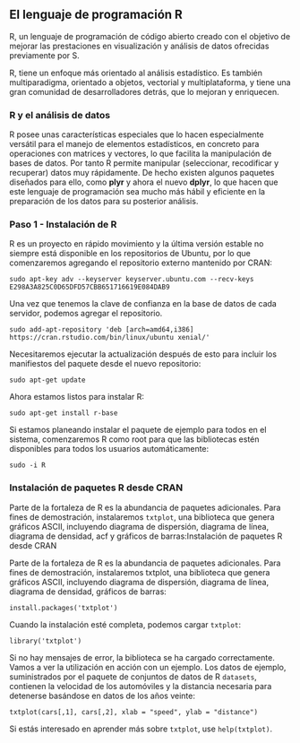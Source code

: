  ## El lenguaje de programación R

R, un lenguaje de programación de código abierto creado con el objetivo de mejorar las prestaciones en visualización y análisis de datos ofrecidas previamente por S.

R, tiene un enfoque más orientado al análisis estadístico. Es también multiparadigma, orientado a objetos, vectorial y multiplataforma, y  tiene una gran comunidad de desarrolladores detrás, que lo mejoran y enriquecen.

### R y el análisis de datos

R posee unas características especiales que lo hacen especialmente versátil para el manejo de elementos estadísticos, en concreto para operaciones con matrices y vectores, lo que facilita la manipulación de bases de datos. Por tanto R permite manipular (seleccionar, recodificar y recuperar) datos muy rápidamente. De hecho existen algunos paquetes diseñados para ello, como **plyr** y ahora el nuevo  **dplyr**, lo que hacen que este lenguaje de programación sea mucho más hábil y eficiente en la preparación de los datos para su posterior análisis.

### Paso 1 - Instalación de R

R es un proyecto en rápido movimiento y la última versión estable no siempre está disponible en los repositorios de Ubuntu, por lo que comenzaremos agregando el repositorio externo mantenido por CRAN:

```
sudo apt-key adv --keyserver keyserver.ubuntu.com --recv-keys E298A3A825C0D65DFD57CBB651716619E084DAB9
```
Una vez que tenemos la clave de confianza en la base de datos de cada servidor, podemos agregar el repositorio.

```
sudo add-apt-repository 'deb [arch=amd64,i386] https://cran.rstudio.com/bin/linux/ubuntu xenial/'
```

Necesitaremos ejecutar la actualización después de esto para incluir los manifiestos del paquete desde el nuevo repositorio:

```
sudo apt-get update
```

Ahora estamos listos para instalar R:

```
sudo apt-get install r-base
```

Si  estamos planeando instalar el paquete de ejemplo para todos en el sistema, comenzaremos R como  root para que las bibliotecas estén disponibles para todos los usuarios automáticamente:

```
sudo -i R
```

### Instalación de paquetes R desde CRAN

Parte de la fortaleza de R es la abundancia de paquetes adicionales. Para fines de demostración, instalaremos `txtplot`, una biblioteca que genera gráficos ASCII, incluyendo diagrama de dispersión, diagrama de línea, diagrama de densidad, acf y gráficos de barras:Instalación de paquetes R desde CRAN

Parte de la fortaleza de R es la abundancia de paquetes adicionales. Para fines de demostración, instalaremos txtplot, una biblioteca que genera gráficos ASCII, incluyendo diagrama de dispersión, diagrama de línea, diagrama de densidad, gráficos de barras:

```
install.packages('txtplot')
```

Cuando la instalación esté completa, podemos cargar `txtplot`:

```
library('txtplot')
```

Si no hay mensajes de error, la biblioteca se ha cargado correctamente. Vamos a ver la utilización  en acción con un ejemplo. Los datos de ejemplo, suministrados por el paquete de conjuntos de datos de R `datasets`, contienen la velocidad de los automóviles y la distancia necesaria para detenerse basándose en datos de los años veinte:

```
txtplot(cars[,1], cars[,2], xlab = "speed", ylab = "distance")
```

Si estás interesado en aprender más sobre `txtplot`, use `help(txtplot)`.
